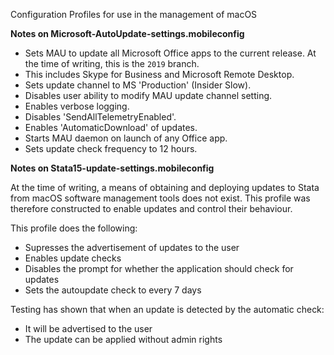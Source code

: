 Configuration Profiles for use in the management of macOS

**Notes on Microsoft-AutoUpdate-settings.mobileconfig**

* Sets MAU to update all Microsoft Office apps to the current release. At the time of writing, this is the `2019` branch.
* This includes Skype for Business and Microsoft Remote Desktop.
* Sets update channel to MS 'Production' (Insider Slow).
* Disables user ability to modify MAU update channel setting.
* Enables verbose logging.
* Disables 'SendAllTelemetryEnabled'.
* Enables 'AutomaticDownload' of updates.
* Starts MAU daemon on launch of any Office app.
* Sets update check frequency to 12 hours.

**Notes on Stata15-update-settings.mobileconfig**

At the time of writing, a means of obtaining and deploying updates to Stata from macOS software management tools does not exist. This profile was therefore constructed to enable updates and control their behaviour.

This profile does the following:

* Supresses the advertisement of updates to the user
* Enables update checks
* Disables the prompt for whether the application should check for updates
* Sets the autoupdate check to every 7 days

Testing has shown that when an update is detected by the automatic check:

* It will be advertised to the user
* The update can be applied without admin rights
